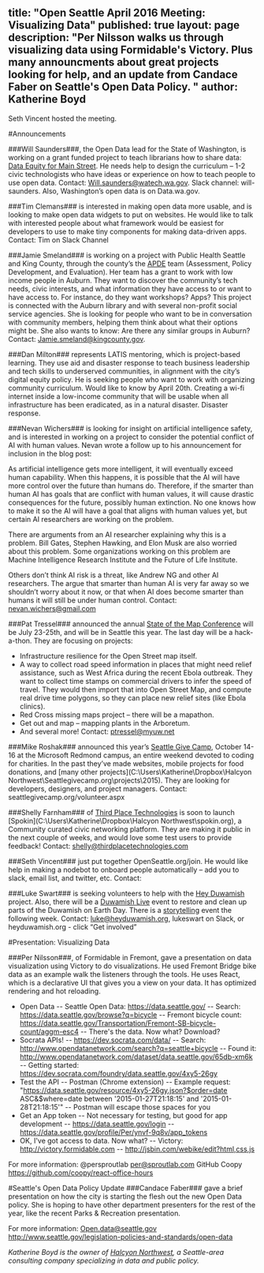title: "Open Seattle April 2016 Meeting: Visualizing Data"
published: true
layout: page
description:  "Per Nilsson walks us through visualizing data using Formidable's Victory. Plus many announcments about great projects looking for help, and an update from Candace Faber on Seattle's Open Data Policy. "
author: Katherine Boyd
---

Seth Vincent hosted the meeting. 

#Announcements

###Will Saunders###, the Open Data lead for the State of Washington, is working on a grant funded project to teach librarians how to share data: [Data Equity for Main Street](https://www.newschallenge.org/challenge/data/entries/data-equity-for-main-street-bringing-open-data-home-through-local-libraries). He needs help to design the curriculum – 1-2 civic technologists who have ideas or experience on how to teach people to use open data. 
Contact: [Will.saunders@watech.wa.gov](Will.saunders@watech.wa.gov). Slack channel: will-saunders. Also, Washington’s open data is on Data.wa.gov. 

###Tim Clemans### is interested in making open data more usable, and is looking to make open data widgets to put on websites. He would like to talk with interested people about what framework would be easiest for developers to use to make tiny components for making data-driven apps. 
Contact: Tim on Slack Channel  

###Jamie Smeland### is working on a project with Public Health Seattle and King County, through the county’s the [APDE](http://www.kingcounty.gov/healthservices/health/data/APDE.aspx) team (Assessment, Policy Development, and Evaluation). Her team has a grant to work with low income people in Auburn. They want to discover the community’s tech needs, civic interests, and what information they have access to or want to have access to. For instance, do they want workshops? Apps? This project is connected with the Auburn library and with several non-profit social service agencies. She is looking for people who want to be in conversation with community members, helping them think about what their options might be. She also wants to know: Are there any similar groups in Auburn?  
Contact: [Jamie.smeland@kingcounty.gov](Jamie.smeland@kingcounty.gov). 

###Dan Milton### represents LATIS mentoring, which is project-based learning. They use aid and disaster response to teach business leadership and tech skills to underserved communities, in alignment with the city’s digital equity policy. He is seeking people who want to work with organizing community curriculum. Would like to know by April 20th. Creating a wi-fi internet inside a low-income community that will be usable when all infrastructure has been eradicated, as in a natural disaster. Disaster response.

###Nevan Wichers### is looking for insight on artificial intelligence safety, and is interested in working on a project to consider the potential conflict of AI with human values. Nevan wrote a follow up to his announcement for inclusion in the blog post:

As artificial intelligence gets more intelligent, it will eventually exceed human capability. When this happens, it is possible that the AI will have more control over the future than humans do. Therefore, if the smarter than human AI has goals that are conflict with human values, it will cause drastic consequences for the future, possibly human extinction. No one knows how to make it so the AI will have a goal that aligns with human values yet, but certain AI researchers are working on the problem.

There are arguments from an AI researcher explaining why this is a problem. Bill Gates, Stephen Hawking, and Elon Musk are also worried about this problem. Some organizations working on this problem are Machine Intelligence Research Institute and the Future of Life Institute. 

Others don’t think AI risk is a threat, like Andrew NG and other AI researchers. The argue that smarter than human AI is very far away so we shouldn’t worry about it now, or that when AI does become smarter than humans it will still be under human control.
Contact: [nevan.wichers@gmail.com](nevan.wichers@gmail.com)

###Pat Tressel### announced the annual [State of the Map Conference](http://stateofthemap.us/) will be July 23-25th, and will be in Seattle this year. The last day will be a hack-a-thon. They are focusing on projects: 
-	Infrastructure resilience for the Open Street map itself. 
-	A way to collect road speed information in places that might need relief assistance, such as West Africa during the recent Ebola outbreak. They want to collect time stamps on commercial drivers to infer the speed of travel. They would then import that into Open Street Map, and compute real drive time polygons, so they can place new relief sites (like Ebola clinics).
-	Red Cross missing maps project – there will be a mapathon.
-	Get out and map – mapping plants in the Arboretum.
-	And several more!
Contact: ptressel@myuw.net

###Mike Roshak### announced this year’s [Seattle Give Camp](http://www.seattlegivecamp.org/), October 14-16 at the Microsoft Redmond campus, an entire weekend devoted to coding for charities. In the past they’ve made websites, mobile projects for food donations, and [many other projects](C:\Users\Katherine\Dropbox\Halcyon Northwest\Seattlegivecamp.org\projects\2015). They are looking for developers, designers, and project managers.
Contact: seattlegivecamp.org/volunteer.aspx

###Shelly Farnham### of [Third Place Technologies](http://thirdplacetechnologies.com/) is soon to launch [Spokin](C:\Users\Katherine\Dropbox\Halcyon Northwest\spokin.org), a Community curated civic networking platform. They are making it public in the next couple of weeks, and would love some test users to provide feedback!
Contact: shelly@thirdplacetechnologies.com

###Seth Vincent### just put together OpenSeattle.org/join. He would like help in making a nodebot to onboard people automatically – add you to slack, email list, and twitter, etc. 
Contact:

###Luke Swart### is seeking volunteers to help with the [Hey Duwamish](http://www.heyduwamish.org/) project. Also, there will be a [Duwamish Live](http://www.duwamishalive.org/) event to restore and clean up parts of the Duwamish on Earth Day. There is a [storytelling](http://www.duwamishtribe.org/images/DLHSTG20160424-Brochure.pdf) event the following week. 
Contact: luke@heyduwamish.org, lukeswart on Slack, or heyduwamish.org - click “Get involved”

#Presentation: Visualizing Data 

###Per Nilsson###, of Formidable in Fremont, gave a presentation on data visualization using Victory to do visualizations.  He used Fremont Bridge bike data as an example walk the listeners through the tools. He uses React, which is a declarative UI that gives you a view on your data. It has optimized rendering and hot reloading.

-	Open Data
--	Seattle Open Data: https://data.seattle.gov/
--	Search: https://data.seattle.gov/browse?q=bicycle
--	Fremont bicycle count: https://data.seattle.gov/Transportation/Fremont-SB-bicycle-count/aggm-esc4
--	There's the data. Now what? Download?
-	Socrata APIs!
--	https://dev.socrata.com/data/
--	Search: http://www.opendatanetwork.com/search?q=seattle+bicycle
--	Found it: http://www.opendatanetwork.com/dataset/data.seattle.gov/65db-xm6k
--	Getting started: https://dev.socrata.com/foundry/data.seattle.gov/4xy5-26gy
-	Test the API
--	Postman (Chrome extension)
--	Example request: "https://data.seattle.gov/resource/4xy5-26gy.json?$order=date ASC&$where=date between '2015-01-27T21:18:15' and '2015-01-28T21:18:15'"
--	Postman will escape those spaces for you
-	Get an App token
--	Not necessary for testing, but good for app development
--	https://data.seattle.gov/login
--	https://data.seattle.gov/profile/Per/ynvf-9q8v/app_tokens
-	OK, I've got access to data. Now what?
--	Victory: http://victory.formidable.com
--	http://jsbin.com/webike/edit?html,css,js

For more information:
@persproutlab
[per@sproutlab.com](per@sproutlab.com)
GitHub Coopy
https://github.com/coopy/react-office-hours


#Seattle's Open Data Policy Update 
###Candace Faber### gave a brief presentation on how the city is starting the flesh out the new Open Data policy. She is hoping to have other department presenters for the rest of the year, like the recent Parks & Recreation presentation. 

For more information:
Open.data@seattle.gov
http://www.seattle.gov/legislation-policies-and-standards/open-data

_Katherine Boyd is the owner of [Halcyon Northwest](http://halcyonnw.com/), a Seattle-area consulting company specializing in data and public policy._
